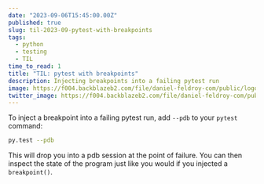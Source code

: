 ```yaml
---
date: "2023-09-06T15:45:00.00Z"
published: true
slug: til-2023-09-pytest-with-breakpoints
tags:
  - python
  - testing
  - TIL
time_to_read: 1
title: "TIL: pytest with breakpoints"
description: Injecting breakpoints into a failing pytest run
image: https://f004.backblazeb2.com/file/daniel-feldroy-com/public/logos/til-1.png
twitter_image: https://f004.backblazeb2.com/file/daniel-feldroy-com/public/logos/til-1.png
---
```


To inject a breakpoint into a failing pytest run, add `--pdb` to your `pytest` command:

```bash
py.test --pdb
```

This will drop you into a pdb session at the point of failure. You can then inspect the state of the program just like you would if you injected a `breakpoint()`.

